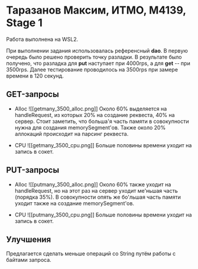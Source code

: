 # Таразанов Максим, ИТМО, М4139, Stage 1

Работа выполнена на WSL2.

При выполнении задания использовалась референсный **dao**.
В первую очередь было решено проверить точку разладки. В результате было получено, что разладка для **put** наступает при 4000rps, а для **get** -- при 3500rps.
Далее тестирование проводилось на 3500rps при замере времени в 120 секунд.
## GET-запросы
- Alloc
![[getmany_3500_alloc.png]]
Около 60% выделяется на handleRequest, из которых 20% на создание реквеста, 40% на сервер. Стоит заметить, что больша'я часть памяти в совокупности нужна для создания memorySegment'ов.
Также около 20% аллокаций происходит на парсинг реквеста.

- CPU
![[getmany_3500_cpu.png]]
Больше половины времени уходит на запись в сокет.

## PUT-запросы
- Alloc
![[putmany_3500_alloc.png]]
Около 60% также уходит на handleRequest, но на этот раз на сервер уходит ме'ньшая часть (порядка 35%). В совокупности опять же бо'льшая часть памяти уходит также на создание memorySegment'ов.

- CPU
![[putmany_3500_cpu.png]]
Больше половины времени уходит на запись в сокет.

## Улучшения
Предлагается сделать меньше операций со String путём работы с байтами запроса.